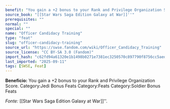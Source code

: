 ```yaml
---
benefit: "You gain a +2 bonus to your Rank and Privilege Organization Score. Category:Jedi Bonus Feats Category:Feats Category:Soldier Bonus Feats"
source_book: "[[Star Wars Saga Edition Galaxy at War]]''"
prerequisites: ""
normal: ""
special: ""
name: "Officer Candidacy Training"
type: "feat"
slug: "officer-candidacy-training"
source_url: "https://swse.fandom.com/wiki/Officer_Candidacy_Training"
source_license: "CC BY-SA 3.0 (Fandom)"
import_hash: "c62fd94a61320e1b1498b0271e7381ec3250570c897790f8756cc5aedbc07719"
last_imported: "2025-09-11"
tags: [SWSE, Feat]
---
```

**Beneficio:** You gain a +2 bonus to your Rank and Privilege Organization Score. Category:Jedi Bonus Feats Category:Feats Category:Soldier Bonus Feats

*Fonte:* [[Star Wars Saga Edition Galaxy at War]]''.